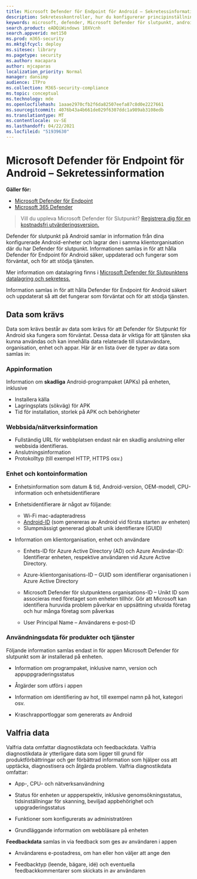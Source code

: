 ```yaml
---
title: Microsoft Defender för Endpoint för Android – Sekretessinformation
description: Sekretesskontroller, hur du konfigurerar principinställningar som påverkar sekretess och information om diagnostikdata som samlas in i Microsoft Defender för slutpunkt på Android.
keywords: microsoft, defender, Microsoft Defender för slutpunkt, android, sekretess, diagnostik
search.product: eADQiWindows 10XVcnh
search.appverid: met150
ms.prod: m365-security
ms.mktglfcycl: deploy
ms.sitesec: library
ms.pagetype: security
ms.author: macapara
author: mjcaparas
localization_priority: Normal
manager: dansimp
audience: ITPro
ms.collection: M365-security-compliance
ms.topic: conceptual
ms.technology: mde
ms.openlocfilehash: 1aaae2970cfb2f6da82507eefa87c8d0e2227661
ms.sourcegitcommit: 4076b43a4b661de029f6307ddc1a989ab3108edb
ms.translationtype: MT
ms.contentlocale: sv-SE
ms.lasthandoff: 04/22/2021
ms.locfileid: "51939630"
---
```

#  <a name="microsoft-defender-for-endpoint-on-android---privacy-information"></a>Microsoft Defender för Endpoint för Android – Sekretessinformation

**Gäller för:**
- [Microsoft Defender för Endpoint](https://go.microsoft.com/fwlink/p/?linkid=2154037)
- [Microsoft 365 Defender](https://go.microsoft.com/fwlink/?linkid=2118804)

> Vill du uppleva Microsoft Defender för Slutpunkt? [Registrera dig för en kostnadsfri utvärderingsversion.](https://www.microsoft.com/microsoft-365/windows/microsoft-defender-atp?ocid=docs-wdatp-exposedapis-abovefoldlink) 


Defender för slutpunkt på Android samlar in information från dina konfigurerade Android-enheter och lagrar den i samma klientorganisation där du har Defender för slutpunkt. Informationen samlas in för att hålla Defender för Endpoint för Android säker, uppdaterad och fungerar som förväntat, och för att stödja tjänsten.

Mer information om datalagring finns i [Microsoft Defender för Slutpunktens datalagring och sekretess.](data-storage-privacy.md)

Information samlas in för att hålla Defender för Endpoint för Android säkert och uppdaterat så att det fungerar som förväntat och för att stödja tjänsten.

## <a name="required-data"></a>Data som krävs 

Data som krävs består av data som krävs för att Defender för Slutpunkt för Android ska fungera som förväntat. Dessa data är viktiga för att tjänsten ska kunna användas och kan innehålla data relaterade till slutanvändare, organisation, enhet och appar. Här är en lista över de typer av data som samlas in:

### <a name="app-information"></a>Appinformation

Information om **skadliga** Android-programpaket (APKs) på enheten, inklusive

-  Installera källa
-  Lagringsplats (sökväg) för APK
-  Tid för installation, storlek på APK och behörigheter

### <a name="web-page--network-information"></a>Webbsida/nätverksinformation

- Fullständig URL för webbplatsen endast när en skadlig anslutning eller webbsida identifieras.
- Anslutningsinformation
- Protokolltyp (till exempel HTTP, HTTPS osv.)


### <a name="device-and-account-information"></a>Enhet och kontoinformation

- Enhetsinformation som datum & tid, Android-version, OEM-modell, CPU-information och enhetsidentifierare
- Enhetsidentifierare är något av följande:
    - Wi-Fi mac-adapteradress
    - [Android-ID](https://developer.android.com/reference/android/provider/Settings.Secure#ANDROID_ID) (som genereras av Android vid första starten av enheten)
    - Slumpmässigt genererad globalt unik identifierare (GUID)

- Information om klientorganisation, enhet och användare
    -   Enhets-ID för Azure Active Directory (AD) och Azure Användar-ID: Identifierar enheten, respektive användaren vid Azure Active Directory.

    -   Azure-klientorganisations-ID – GUID som identifierar organisationen i Azure Active Directory

    -   Microsoft Defender för slutpunktens organisations-ID – Unikt ID som associeras med företaget som enheten tillhör. Gör att Microsoft kan identifiera huruvida problem påverkar en uppsättning utvalda företag och hur många företag som påverkas 

    -   User Principal Name – Användarens e-post-ID

### <a name="product-and-service-usage-data"></a>Användningsdata för produkter och tjänster

Följande information samlas endast in för appen Microsoft Defender för slutpunkt som är installerad på enheten. 

-   Information om programpaket, inklusive namn, version och appuppgraderingsstatus

-   Åtgärder som utförs i appen

-   Information om identifiering av hot, till exempel namn på hot, kategori osv.

-   Kraschrapportloggar som genererats av Android

## <a name="optional-data"></a>Valfria data

Valfria data omfattar diagnostikdata och feedbackdata. Valfria diagnostikdata är ytterligare data som ligger till grund för produktförbättringar och ger förbättrad information som hjälper oss att upptäcka, diagnostisera och åtgärda problem. Valfria diagnostikdata omfattar:

-   App-, CPU- och nätverksanvändning

-   Status för enheten ur appperspektiv, inklusive genomsökningsstatus, tidsinställningar för skanning, beviljad appbehörighet och uppgraderingsstatus

-   Funktioner som konfigurerats av administratören

-   Grundläggande information om webbläsare på enheten

**Feedbackdata** samlas in via feedback som ges av användaren i appen

-   Användarens e-postadress, om han eller hon väljer att ange den

-   Feedbacktyp (leende, bägare, idé) och eventuella feedbackkommentarer som skickats in av användaren
